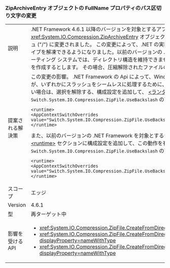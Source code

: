 ### <a name="change-in-path-separator-character-in-fullname-property-of-ziparchiveentry-objects"></a>ZipArchiveEntry オブジェクトの FullName プロパティのパス区切り文字の変更

|   |   |
|---|---|
|説明|.NET Framework 4.6.1 以降のバージョンを対象とするアプリの場合、<xref:System.IO.Compression.ZipFile.CreateFromDirectory%2A> メソッドのオーバーロードによって作成された <xref:System.IO.Compression.ZipArchiveEntry> オブジェクトの <xref:System.IO.Compression.ZipArchiveEntry.FullName> プロパティで、パスの区切り文字が円記号 (&quot;&quot;) からスラッシュ (&quot;/&quot;) に変更されました。 この変更によって、.NET の実装が [.ZIP ファイル形式の仕様](https://pkware.cachefly.net/webdocs/casestudies/APPNOTE.TXT)のセクション 4.4.17.1 に準拠するようになったほか、Windows 以外のシステムで ZIP アーカイブを解凍できるようになりました。以前のバージョンの .NET Framework を対象にするアプリで作成された ZIP ファイルを解凍するとき、Macintosh など、Windows 以外のオペレーティング システムでは、ディレクトリ構造を維持できません。 たとえば、Macintosh で、ディレクトリ パスとファイル名が円記号 (&quot;&quot;) 文字で連結された名前を持つ一連のファイルを作成するとします。 その場合、圧縮解除されたファイルのディレクトリ構造は保持されません。|
|提案される解決策|この変更の影響。 .NET Framework の Api によって、Windows オペレーティング システムで圧縮解除した ZIP ファイル<xref:System.IO?displayProperty=nameWithType>これらの Api が、いずれかにスラッシュをシームレスに処理するために、名前空間が最小限に抑えるにする必要があります (&quot;/&quot;) や円記号 (&quot;\&quot;) のパス区切り文字として。この変更が望ましくない場合は、選択を解除する、構成設定を追加して、 [\<ランタイム >](~/docs/framework/configure-apps/file-schema/runtime/runtime-element.md)アプリケーション構成ファイルのセクションです。 次の例では、`<runtime>` セクションと無効に切り替える処理 `Switch.System.IO.Compression.ZipFile.UseBackslash` の両方を確認できます。<pre><code class="language-xml">&lt;runtime&gt;&#13;&#10;&lt;AppContextSwitchOverrides value=&quot;Switch.System.IO.Compression.ZipFile.UseBackslash=true&quot; /&gt;&#13;&#10;&lt;/runtime&gt;&#13;&#10;</code></pre>また、以前のバージョンの .NET Framework を対象とするものの、.NET Framework 4.6.1 以降のバージョンで実行されているアプリでは、アプリケーション構成ファイルの [\<runtime>](~/docs/framework/configure-apps/file-schema/runtime/runtime-element.md) セクションに構成設定を追加して、この動作を有効にすることができます。 次では、`<runtime>` セクションと有効に切り替える処理 `Switch.System.IO.Compression.ZipFile.UseBackslash` の両方を確認できます。<pre><code class="language-xml">&lt;runtime&gt;&#13;&#10;&lt;AppContextSwitchOverrides value=&quot;Switch.System.IO.Compression.ZipFile.UseBackslash=false&quot; /&gt;&#13;&#10;&lt;/runtime&gt;&#13;&#10;</code></pre>|
|スコープ|エッジ|
|Version|4.6.1|
|型|再ターゲット中|
|影響を受ける API|<ul><li><xref:System.IO.Compression.ZipFile.CreateFromDirectory(System.String,System.String)?displayProperty=nameWithType></li><li><xref:System.IO.Compression.ZipFile.CreateFromDirectory(System.String,System.String,System.IO.Compression.CompressionLevel,System.Boolean)?displayProperty=nameWithType></li><li><xref:System.IO.Compression.ZipFile.CreateFromDirectory(System.String,System.String,System.IO.Compression.CompressionLevel,System.Boolean,System.Text.Encoding)?displayProperty=nameWithType></li></ul>|

